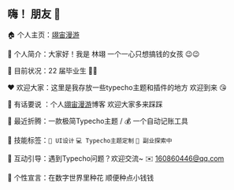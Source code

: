 ## 嗨！ 朋友 👋

🏠 个人主页：<a href="//amrx.me/">翊宙漫游</a>

🧑 个人简介：大家好！我是 林翊 一个一心只想搞钱的女孩 😉😉

🎉 目前状况：22 届毕业生 👏👏

❤️ 欢迎大家：这里是我存放一些typecho主题和插件的地方 欢迎到来 😘

🌈 有话要说 ：个人<a href="//amrx.me/">翊宙漫游</a>博客 欢迎大家多来踩踩

💼 最近折腾：一款极简Typecho主题 / 💰 一个自动记账工具

🌟 技能标签：`🎨 UI设计` `💻 Typecho主题定制` `🚀 副业探索中`

📮 互动引导：遇到Typecho问题？欢迎交流~ ✉️ <a href="mailto:160860446@qq.com">160860446@qq.com</a>

🎯 个性宣言：在数字世界里种花 顺便种点小钱钱
